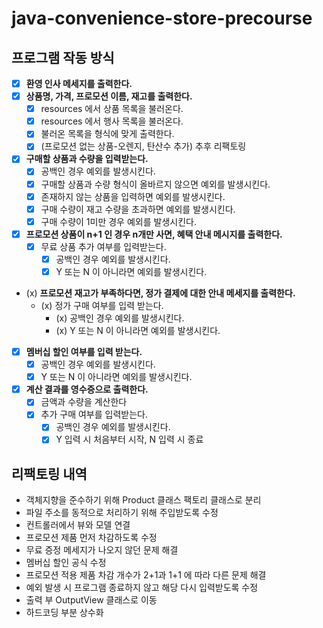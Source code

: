 # java-convenience-store-precourse
## 프로그램 작동 방식

- [x] **환영 인사 메세지를 출력한다.**
- [x] **상품명, 가격, 프로모션 이름, 재고를 출력한다.**
  - [x] resources 에서 상품 목록을 불러온다.
  - [x] resources 에서 행사 목록을 불러온다.
  - [x] 불러온 목록을 형식에 맞게 출력한다.
  - [x] (프로모션 없는 상품-오렌지, 탄산수 추가) 추후 리팩토링
- [x] **구매할 상품과 수량을 입력받는다.**
  - [x] 공백인 경우 예외를 발생시킨다.
  - [x] 구매할 상품과 수량 형식이 올바르지 않으면 예외를 발생시킨다.
  - [x] 존재하지 않는 상품을 입력하면 예외를 발생시킨다.
  - [x] 구매 수량이 재고 수량을 초과하면 예외를 발생시킨다.
  - [x] 구매 수량이 1미만 경우 예외를 발생시킨다.
- [x] **프로모션 상품이 n+1 인 경우 n개만 사면, 혜택 안내 메시지를 출력한다.**
  - [x] 무료 상품 추가 여부를 입력받는다.
    - [x] 공백인 경우 예외를 발생시킨다.
    - [x] Y 또는 N 이 아니라면 예외를 발생시킨다.
- (x) **프로모션 재고가 부족하다면, 정가 결제에 대한 안내 메세지를 출력한다.**
  - (x) 정가 구매 여부를 입력 받는다.
    - (x) 공백인 경우 예외를 발생시킨다.
    - (x) Y 또는 N 이 아니라면 예외를 발생시킨다.
- [x] **멤버십 할인 여부를 입력 받는다.**
  - [x] 공백인 경우 예외를 발생시킨다.
  - [x] Y 또는 N 이 아니라면 예외를 발생시킨다.
- [x] **계산 결과를 영수증으로 출력한다.**
  - [x] 금액과 수량을 계산한다
  - [x] 추가 구매 여부를 입력받는다.
    - [x] 공백인 경우 예외를 발생시킨다.
    - [x] Y 입력 시 처음부터 시작, N 입력 시 종료
  
## 리팩토링 내역
- 객체지향을 준수하기 위해 Product 클래스 팩토리 클래스로 분리
- 파일 주소를 동적으로 처리하기 위해 주입받도록 수정
- 컨트롤러에서 뷰와 모델 연결
- 프로모션 제품 먼저 차감하도록 수정
- 무료 증정 메세지가 나오지 않던 문제 해결
- 멤버십 할인 공식 수정
- 프로모션 적용 제품 차감 개수가 2+1과 1+1 에 따라 다른 문제 해결
- 예외 발생 시 프로그램 종료하지 않고 해당 다시 입력받도록 수정
- 출력 부 OutputView 클래스로 이동
- 하드코딩 부분 상수화